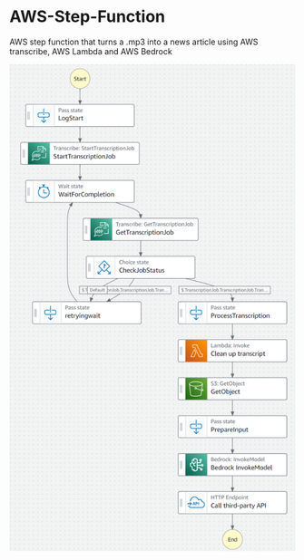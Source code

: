 # AWS-Step-Function
AWS step function that turns a .mp3 into a news article using AWS transcribe, AWS Lambda and AWS Bedrock

![alt text](Step_Function_Diagram.png)
